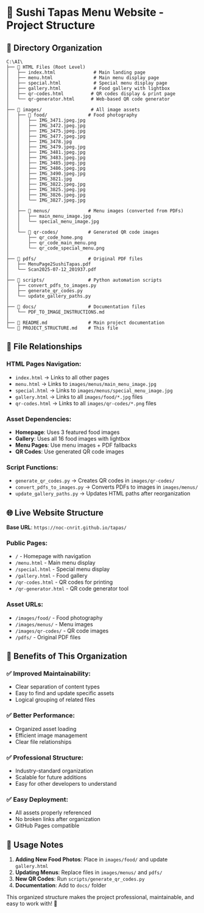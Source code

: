 # 🍣 Sushi Tapas Menu Website - Project Structure

## 📁 Directory Organization

```
C:\AI\
├── 📄 HTML Files (Root Level)
│   ├── index.html              # Main landing page
│   ├── menu.html               # Main menu display page
│   ├── special.html            # Special menu display page
│   ├── gallery.html            # Food gallery with lightbox
│   ├── qr-codes.html          # QR codes display & print page
│   └── qr-generator.html      # Web-based QR code generator
│
├── 📁 images/                  # All image assets
│   ├── 📁 food/               # Food photography
│   │   ├── IMG_3471.jpeg.jpg
│   │   ├── IMG_3472.jpeg.jpg
│   │   ├── IMG_3475.jpeg.jpg
│   │   ├── IMG_3477.jpeg.jpg
│   │   ├── IMG_3478.jpg
│   │   ├── IMG_3479.jpeg.jpg
│   │   ├── IMG_3481.jpeg.jpg
│   │   ├── IMG_3483.jpeg.jpg
│   │   ├── IMG_3485.jpeg.jpg
│   │   ├── IMG_3486.jpeg.jpg
│   │   ├── IMG_3490.jpeg.jpg
│   │   ├── IMG_3821.jpg
│   │   ├── IMG_3822.jpeg.jpg
│   │   ├── IMG_3825.jpeg.jpg
│   │   ├── IMG_3826.jpeg.jpg
│   │   └── IMG_3827.jpeg.jpg
│   │
│   ├── 📁 menus/              # Menu images (converted from PDFs)
│   │   ├── main_menu_image.jpg
│   │   └── special_menu_image.jpg
│   │
│   └── 📁 qr-codes/           # Generated QR code images
│       ├── qr_code_home.png
│       ├── qr_code_main_menu.png
│       └── qr_code_special_menu.png
│
├── 📁 pdfs/                   # Original PDF files
│   ├── MenuPage2SushiTapas.pdf
│   └── Scan2025-07-12_201937.pdf
│
├── 📁 scripts/                # Python automation scripts
│   ├── convert_pdfs_to_images.py
│   ├── generate_qr_codes.py
│   └── update_gallery_paths.py
│
├── 📁 docs/                   # Documentation files
│   └── PDF_TO_IMAGE_INSTRUCTIONS.md
│
├── 📄 README.md               # Main project documentation
└── 📄 PROJECT_STRUCTURE.md    # This file
```

## 🔗 File Relationships

### **HTML Pages Navigation:**
- `index.html` → Links to all other pages
- `menu.html` → Links to `images/menus/main_menu_image.jpg`
- `special.html` → Links to `images/menus/special_menu_image.jpg`
- `gallery.html` → Links to all `images/food/*.jpg` files
- `qr-codes.html` → Links to all `images/qr-codes/*.png` files

### **Asset Dependencies:**
- **Homepage**: Uses 3 featured food images
- **Gallery**: Uses all 16 food images with lightbox
- **Menu Pages**: Use menu images + PDF fallbacks
- **QR Codes**: Use generated QR code images

### **Script Functions:**
- `generate_qr_codes.py` → Creates QR codes in `images/qr-codes/`
- `convert_pdfs_to_images.py` → Converts PDFs to images in `images/menus/`
- `update_gallery_paths.py` → Updates HTML paths after reorganization

## 🌐 Live Website Structure

**Base URL**: `https://noc-cnrit.github.io/tapas/`

### **Public Pages:**
- `/` - Homepage with navigation
- `/menu.html` - Main menu display
- `/special.html` - Special menu display
- `/gallery.html` - Food gallery
- `/qr-codes.html` - QR codes for printing
- `/qr-generator.html` - QR code generator tool

### **Asset URLs:**
- `/images/food/` - Food photography
- `/images/menus/` - Menu images
- `/images/qr-codes/` - QR code images
- `/pdfs/` - Original PDF files

## 🎯 Benefits of This Organization

### **✅ Improved Maintainability:**
- Clear separation of content types
- Easy to find and update specific assets
- Logical grouping of related files

### **✅ Better Performance:**
- Organized asset loading
- Efficient image management
- Clear file relationships

### **✅ Professional Structure:**
- Industry-standard organization
- Scalable for future additions
- Easy for other developers to understand

### **✅ Easy Deployment:**
- All assets properly referenced
- No broken links after organization
- GitHub Pages compatible

## 📝 Usage Notes

1. **Adding New Food Photos**: Place in `images/food/` and update `gallery.html`
2. **Updating Menus**: Replace files in `images/menus/` and `pdfs/`
3. **New QR Codes**: Run `scripts/generate_qr_codes.py`
4. **Documentation**: Add to `docs/` folder

This organized structure makes the project professional, maintainable, and easy to work with! 🚀
